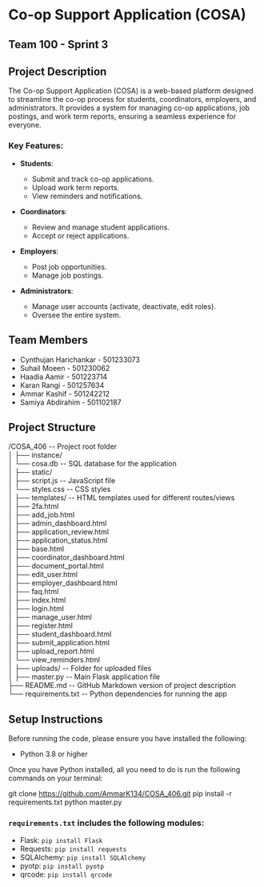 # Co-op Support Application (COSA)


## Team 100 - Sprint 3


## Project Description
The Co-op Support Application (COSA) is a web-based platform designed to streamline the co-op process for students, coordinators, employers, and administrators. It provides a system for managing co-op applications, job postings, and work term reports, ensuring a seamless experience for everyone.


### Key Features:
- **Students**:
  - Submit and track co-op applications.
  - Upload work term reports.
  - View reminders and notifications.

- **Coordinators**:
  - Review and manage student applications.
  - Accept or reject applications.

- **Employers**:
  - Post job opportunities.
  - Manage job postings.

- **Administrators**:
  - Manage user accounts (activate, deactivate, edit roles).
  - Oversee the entire system.


## Team Members
- Cynthujan Harichankar - 501233073  
- Suhail Moeen - 501230062  
- Haadia Aamir - 501223714  
- Karan Rangi - 501257634  
- Ammar Kashif - 501242212  
- Samiya Abdirahim - 501102187  


## Project Structure
/COSA_406             -- Project root folder  
│
├── instance/  
│   └── cosa.db        -- SQL database for the application  
│
├── static/   
│   ├── script.js      -- JavaScript file  
│   └── styles.css     -- CSS styles  
│
├── templates/         -- HTML templates used for different routes/views  
│   ├── 2fa.html  
│   ├── add_job.html  
│   ├── admin_dashboard.html  
│   ├── application_review.html  
│   ├── application_status.html  
│   ├── base.html  
│   ├── coordinator_dashboard.html  
│   ├── document_portal.html  
│   ├── edit_user.html  
│   ├── employer_dashboard.html  
│   ├── faq.html  
│   ├── index.html  
│   ├── login.html  
│   ├── manage_user.html  
│   ├── register.html  
│   ├── student_dashboard.html  
│   ├── submit_application.html  
│   ├── upload_report.html  
│   └── view_reminders.html  
│
├── uploads/           -- Folder for uploaded files  
│
├── master.py          -- Main Flask application file  
├── README.md          -- GitHub Markdown version of project description  
└── requirements.txt   -- Python dependencies for running the app  


## Setup Instructions

Before running the code, please ensure you have installed the following:

- Python 3.8 or higher

Once you have Python installed, all you need to do is run the following commands on your terminal:

git clone https://github.com/AmmarK134/COSA_406.git
pip install -r requirements.txt
python master.py


### `requirements.txt` includes the following modules:
- Flask: `pip install Flask`  
- Requests: `pip install requests`  
- SQLAlchemy: `pip install SQLAlchemy`  
- pyotp: `pip install pyotp`  
- qrcode: `pip install qrcode`
